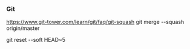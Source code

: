 ### Git
https://www.git-tower.com/learn/git/faq/git-squash
git merge --squash origin/master

git reset --soft HEAD~5
